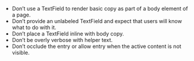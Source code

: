 - Don’t use a TextField to render basic copy as part of a body element of a page.
- Don’t provide an unlabeled TextField and expect that users will know what to do with it.
- Don’t place a TextField inline with body copy.
- Don’t be overly verbose with helper text.
- Don’t occlude the entry or allow entry when the active content is not visible.
